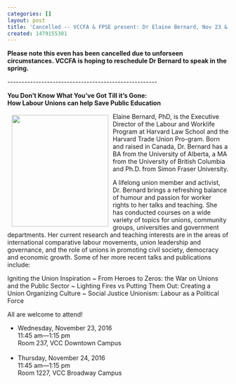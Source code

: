 ```yaml
---
categories: []
layout: post
title: 'Cancelled -- VCCFA & FPSE present: Dr Elaine Bernard, Nov 23 & 24'
created: 1479155301
---
```

<p><strong>Please note this even has been cancelled due to unforseen circumstances. VCCFA is hoping to reschedule Dr Bernard to speak in the spring.</strong></p>

<p>-----------------------------------------------------</p>

<p><strong>You Don&rsquo;t Know What You&rsquo;ve Got Till it&rsquo;s Gone:<br />
How Labour Unions can help Save Public Education</strong></p>

<p><img alt="" src="https://www.lfaweb.ca/sites/default/files/pictures/dr-elaine-bernard.jpg" style="float:left; height:254px; margin:5px 10px; width:220px" />Elaine Bernard, PhD, is the Executive Director of the Labour and Worklife Program at Harvard Law School and the Harvard Trade Union Pro-gram. Born and raised in Canada, Dr. Bernard has a BA from the University of Alberta, a MA from the University of British Columbia and Ph.D. from Simon Fraser University.</p>

<p>A lifelong union member and activist, Dr. Bernard brings a refreshing balance of humour and passion for worker rights to her talks and teaching. She has conducted courses on a wide variety of topics for unions, community groups, universities and government departments. Her current research and teaching interests are in the areas of international comparative labour movements, union leadership and governance, and the role of unions in promoting civil society, democracy and economic growth. Some of her more recent talks and publications include:</p>

<p>Igniting the Union Inspiration ~ From Heroes to Zeros: the War on Unions and the Public Sector ~ Lighting Fires vs Putting Them Out: Creating a Union Organizing Culture ~ Social Justice Unionism: Labour as a Political Force</p>

<p>All are welcome to attend!</p>

<ul>
	<li>Wednesday, November 23, 2016<br />
	11:45 am&mdash;1:15 pm<br />
	Room 237, VCC Downtown Campus<br />
	&nbsp;</li>
	<li>Thursday, November 24, 2016<br />
	11:45 am&mdash;1:15 pm<br />
	Room 1227, VCC Broadway Campus</li>
</ul>

<p>&nbsp;</p>
